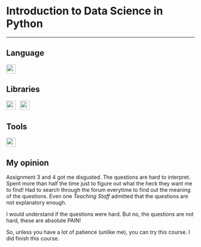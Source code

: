 # Introduction to Data Science in Python
____
**Language**
----
<img src="https://simpleicons.org/icons/python.svg" alt="" width="25px">

**Libraries**
----
<img src="https://simpleicons.org/icons/numpy.svg" alt="" width="25px">&nbsp;&nbsp;&nbsp;<img src="https://simpleicons.org/icons/pandas.svg" alt="" width="25px">

**Tools**
----
<img src="https://simpleicons.org/icons/jupyter.svg" alt="" width="25px">

**My opinion**
----
Assignment 3 and 4 got me disgusted. The questions are hard to interpret. Spent more than half the time just to figure out what the heck they want me to find! Had to search through the forum everytime to find out the meaning of the questions. Even one *Teaching Staff* admitted that the questions are not explanatory enough.

I would understand if the questions were hard. But no, the questions are not hard, these are absolute PAIN!

So, unless you have a lot of patience (unlike me), you can try this course. I did finish this course.
